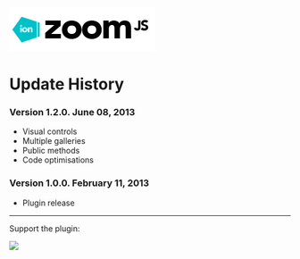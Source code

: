 ![ion.zoom](_tmp/logo-ion-zoom.png)

# Update History

### Version 1.2.0. June 08, 2013
* Visual controls
* Multiple galleries
* Public methods
* Code optimisations

### Version 1.0.0. February 11, 2013
* Plugin release

***

Support the plugin:

[![](https://pledgie.com/campaigns/25694.png?skin_name=chrome)](https://pledgie.com/campaigns/25694)
